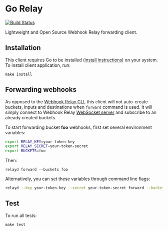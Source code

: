 # Go Relay 

[![Build Status](https://drone-kr.webrelay.io/api/badges/webhookrelay/relay-go/status.svg)](https://drone-kr.webrelay.io/webhookrelay/relay-go)

Lightweight and Open Source Webhook Relay forwarding client.


## Installation

This client requires Go to be installed ([install instructions](https://golang.org/doc/install)) on your system. To install client application, run:

```
make install
```

## Forwarding webhooks

As opposed to the [Webhook Relay CLI](https://webhookrelay.com/v1/installation/cli), this client will not auto-create buckets, inputs and destinations when `forward` command is used. It will simply connect to Webhook Relay [WebSocket server](https://webhookrelay.com/v1/guide/socket-server) and subscribe to an already created buckets. 

To start forwarding bucket **foo** webhooks, first set several environment variables:

```bash
export RELAY_KEY=your-token-key
export RELAY_SECRET=your-token-secret
export BUCKETS=foo
```

Then:

```
relayd forward --buckets foo  
```

Alternatively, you can set these variables through command line flags:

```bash
relayd --key your-token-key --secret your-token-secret forward --bucket foo
```

## Test

To run all tests:

```
make test
```
